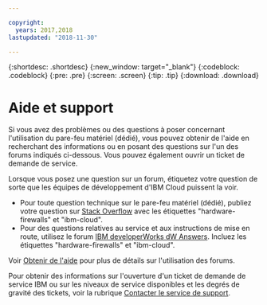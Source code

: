```yaml
---

copyright:
  years: 2017,2018
lastupdated: "2018-11-30"

---
```


{:shortdesc: .shortdesc}
{:new_window: target="_blank"}
{:codeblock: .codeblock}
{:pre: .pre}
{:screen: .screen}
{:tip: .tip}
{:download: .download}

# Aide et support

Si vous avez des problèmes ou des questions à poser concernant l'utilisation du pare-feu matériel (dédié), vous pouvez obtenir de l'aide en recherchant des informations ou en posant des questions sur l'un des forums indiqués ci-dessous. Vous pouvez également ouvrir un ticket de demande de service.

Lorsque vous posez une question sur un forum, étiquetez votre question de sorte que les équipes de développement d'IBM Cloud puissent la voir.

* Pour toute question technique sur le pare-feu matériel (dédié), publiez votre question sur [Stack Overflow](https://stackoverflow.com/search?q=hardware-firewalls+ibm-cloud) avec les étiquettes "hardware-firewalls" et "ibm-cloud".
* Pour des questions relatives au service et aux instructions de mise en route, utilisez le forum [IBM developerWorks dW Answers](https://developer.ibm.com/answers/topics/hardware-firewalls.html?smartspace=ibm-cloud). Incluez les étiquettes "hardware-firewalls" et "ibm-cloud".

Voir [Obtenir de l'aide](/docs/support/index.html#getting-help) pour plus de détails sur l'utilisation des forums.

Pour obtenir des informations sur l'ouverture d'un ticket de demande de service IBM ou sur les niveaux de service disponibles et les degrés de gravité des tickets, voir la rubrique [Contacter le service de support](/docs/support/index.html#contacting-support).
